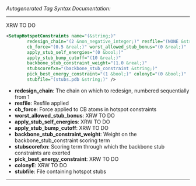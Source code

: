 _Autogenerated Tag Syntax Documentation:_

---
XRW TO DO

```xml
<SetupHotspotConstraints name="(&string;)"
        redesign_chain="(2 &non_negative_integer;)" resfile="(NONE &string;)"
        cb_force="(0.5 &real;)" worst_allowed_stub_bonus="(0 &real;)"
        apply_stub_self_energies="(0 &bool;)"
        apply_stub_bump_cutoff="(10 &real;)"
        backbone_stub_constraint_weight="(1.0 &real;)"
        stubscorefxn="(backbone_stub_constraint &string;)"
        pick_best_energy_constraint="(1 &bool;)" colonyE="(0 &bool;)"
        stubfile="(stubs.pdb &string;)" />
```

-   **redesign_chain**: The chain on which to redesign, numbered sequentially from 1
-   **resfile**: Resfile applied
-   **cb_force**: Force applied to CB atoms in hotspot constraints
-   **worst_allowed_stub_bonus**: XRW TO DO
-   **apply_stub_self_energies**: XRW TO DO
-   **apply_stub_bump_cutoff**: XRW TO DO
-   **backbone_stub_constraint_weight**: Weight on the backbone_stub_constraint scoring term
-   **stubscorefxn**: Scoring term through which the backbone stub constraints are exerted
-   **pick_best_energy_constraint**: XRW TO DO
-   **colonyE**: XRW TO DO
-   **stubfile**: File containing hotspot stubs

---
